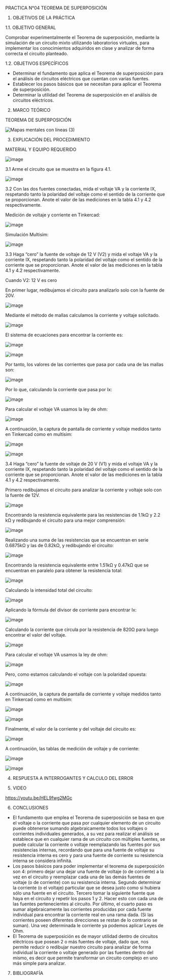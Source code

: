 PRACTICA N°04 TEOREMA DE SUPERPOSICIÓN
1. OBJETIVOS DE LA PRÁCTICA

1.1. OBJETIVO GENERAL

Comprobar experimentalmente el Teorema de superposición, mediante la simulación de un circuito mixto utilizando laboratorios virtuales, para implementar los conocimientos adquiridos en clase y analizar de forma correcta el circuito planteado.

1.2. OBJETIVOS ESPECÍFICOS

- Determinar el fundamento que aplica el Teorema de superposición para el análisis de circuitos eléctricos que cuentan con varias fuentes.
- Establecer los pasos básicos que se necesitan para aplicar el Teorema de superposición.
- Determinar la utilidad del Teorema de superposición en el análisis de circuitos eléctricos.

2. MARCO TEÓRICO

TEOREMA DE SUPERPOSICIÓN

![Mapas mentales con líneas (3)](https://user-images.githubusercontent.com/94008521/147993609-55b34682-f166-41fd-8ea1-08ad98c6b7d9.png)

3. EXPLICACIÓN DEL PROCEDIMIENTO

MATERIAL Y EQUIPO REQUERIDO

![image](https://user-images.githubusercontent.com/94008521/147993753-01e39dd4-17ba-4d72-bc87-d87d110e2593.png)

3.1 Arme el circuito que se muestra en la figura 4.1.

![image](https://user-images.githubusercontent.com/93960809/147992556-2d947b99-ff88-47a2-b3ed-b39a5042cc23.png)

3.2 Con las dos fuentes conectadas, mida el voltaje VA y la corriente IX, respetando tanto la polaridad del voltaje como el sentido de la corriente que se proporcionan. Anote el valor de las mediciones en la tabla 4.1 y 4.2 respectivamente.

Medición de voltaje y corriente en Tinkercad:

![image](https://user-images.githubusercontent.com/93960809/147992602-281d7017-8e54-4a6b-b571-62afa6a29a30.png)

Simulación Multisim: 

![image](https://user-images.githubusercontent.com/93960809/147992652-509c37e4-7c4d-4c8d-934a-e703924b43c6.png)

3.3 Haga “cero” la fuente de voltaje de 12 V (V2) y mida el voltaje VA y la corriente IX, respetando tanto la polaridad del voltaje como el sentido de la corriente que se proporcionan. Anote el valor de las mediciones en la tabla 4.1 y 4.2 respectivamente.

Cuando V2: 12 V es cero

En primer lugar, redibujamos el circuito para analizarlo solo con la fuente de 20V.

![image](https://user-images.githubusercontent.com/93960809/147992731-2558c1ae-ea7d-4e65-90f9-1840ecf653b2.png)

Mediante el método de mallas calculamos la corriente y voltaje solicitado. 

![image](https://user-images.githubusercontent.com/93960809/147992965-fc8ef823-d502-43d3-b9d8-3221a15ac25a.png)

El sistema de ecuaciones para encontrar la corriente es: 

![image](https://user-images.githubusercontent.com/93960809/147992995-d92ff987-7b0e-4d85-a6d0-ed44eef49ccc.png)

![image](https://user-images.githubusercontent.com/93960809/147993016-87ef2ec7-ca87-495f-a57e-c1c65a163533.png)

Por tanto, los valores de las corrientes que pasa por cada una de las mallas son: 

![image](https://user-images.githubusercontent.com/93960809/147993038-952daa2e-5645-408f-bd89-9a732c7b3a9f.png)

Por lo que, calculando la corriente que pasa por Ix:

![image](https://user-images.githubusercontent.com/93960809/147993060-209e1eb3-aaec-43af-8431-655b9742ffaf.png)

Para calcular el voltaje VA usamos la ley de ohm: 

![image](https://user-images.githubusercontent.com/93960809/147993068-ca924b6e-b6c7-4447-b98b-b426c502d037.png)

A continuación, la captura de pantalla de corriente y voltaje medidos tanto en Tinkercad como en multisim: 

![image](https://user-images.githubusercontent.com/93960809/147993101-a735605e-818d-4e79-966a-30dee70c2775.png)

![image](https://user-images.githubusercontent.com/93960809/147993110-9e94ba5e-da95-4854-a8a8-198d2d1f648a.png)

3.4 Haga “cero” la fuente de voltaje de 20 V (V1) y mida el voltaje VA y la corriente IX, respetando tanto la polaridad del voltaje como el sentido de la corriente que se proporcionan. Anote el valor de las mediciones en la tabla 4.1 y 4.2 respectivamente.

Primero redibujamos el circuito para analizar la corriente y voltaje solo con la fuente de 12V. 

![image](https://user-images.githubusercontent.com/93960809/147993127-739fc921-fb1a-4611-95e3-930f87c309e3.png)

Encontrando la resistencia equivalente para las resistencias de 1.1kΩ y 2.2 kΩ y redibujando el circuito para una mejor comprensión: 

![image](https://user-images.githubusercontent.com/93960809/147993158-2779b806-4711-48ab-9756-3fef8cc4ba14.png)

Realizando una suma de las resistencias que se encuentran en serie 0.6875kΩ y las de 0.82kΩ, y redibujando el circuito: 

![image](https://user-images.githubusercontent.com/93960809/147993169-9d694ac7-ec50-4fde-be7c-f75ab83431d2.png)

Encontrando la resistencia equivalente entre 1.51kΩ y 0.47kΩ que se encuentran en paralelo para obtener la resistencia total: 

![image](https://user-images.githubusercontent.com/93960809/147993183-18f6ee25-58a7-46de-8666-4d4a0f5eaf80.png)

Calculando la intensidad total del circuito: 

![image](https://user-images.githubusercontent.com/93960809/147993198-939b8e58-3fa0-4d9f-a27f-1da210a51b7b.png)

Aplicando la fórmula del divisor de corriente para encontrar Ix: 

![image](https://user-images.githubusercontent.com/93960809/147993221-7a844d6d-cc04-4b96-8806-f9d545ce8004.png)

Calculando la corriente que circula por la resistencia de 820Ω para luego encontrar el valor del voltaje. 

![image](https://user-images.githubusercontent.com/93960809/147993245-1b11995e-25c7-4a8d-8bbd-ac61e484d748.png)

Para calcular el voltaje VA usamos la ley de ohm: 

![image](https://user-images.githubusercontent.com/93960809/147993267-cb37087f-5aa0-4b4b-946c-c7eb6121e2db.png)

Pero, como estamos calculando el voltaje con la polaridad opuesta: 

![image](https://user-images.githubusercontent.com/93960809/147993302-c7fbb748-c62c-49e0-afc5-a1428c1737c1.png)

A continuación, la captura de pantalla de corriente y voltaje medidos tanto en Tinkercad como en multisim:

![image](https://user-images.githubusercontent.com/93960809/147993408-87f0739d-1a18-4de2-a732-15428e0bc1e8.png)

![image](https://user-images.githubusercontent.com/93960809/147993414-733c5b90-a263-431e-a9c1-fc19ef87e161.png)

Finalmente, el valor de la corriente y del voltaje del circuito es: 

![image](https://user-images.githubusercontent.com/93960809/147993320-6a45514e-1315-42b9-a159-3034470d4431.png)

A continuación, las tablas de medición de voltaje y de corriente:

![image](https://user-images.githubusercontent.com/93960809/147993420-fbc70703-a0e7-4144-a328-dcd528bbe856.png)

![image](https://user-images.githubusercontent.com/93960809/147993426-4b2fd6f4-c9df-4b8b-bd8d-548e8550d896.png)

4. RESPUESTA A INTERROGANTES Y CALCULO DEL ERROR


5. VIDEO

https://youtu.be/HEL9fwg2MGc

6. CONCLUSIONES

-	El fundamento que emplea el Teorema de superposición se basa en que el voltaje o la corriente que pasa por cualquier elemento de un circuito puede obtenerse sumando algebraicamente todos los voltajes o corrientes individuales generados, a su vez para realizar el análisis se establece que en cualquier rama de un circuito con múltiples  fuentes, se puede calcular la corriente o voltaje reemplazando las fuentes por sus resistencias internas, recordando que para una fuente de voltaje su resistencia interna es cero y para una fuente de corriente su resistencia interna se considera infinita.
-	Los pasos básicos para poder implementar el teorema de superposición son 4: primero dejar una dejar una fuente de voltaje (o de corriente) a la vez en el circuito y reemplazar cada una de las demás fuentes de voltaje (o de corriente) con su resistencia interna. Segundo determinar la corriente (o el voltaje) particular que se desea justo como si hubiera sólo una fuente en el circuito. Tercero tomar la siguiente fuente que haya en el circuito y repetir los pasos 1 y 2. Hacer esto con cada una de las fuentes pertenecientes al circuito. Por último, el cuarto paso es sumar algebraicamente las corrientes producidas por cada fuente individual para encontrar la corriente real en una rama dada. (Si las corrientes poseen diferentes direcciones se restan de lo contrario se suman). Una vez determinada le corriente ya podemos aplicar Leyes de Ohm.
-	El Teorema de superposición es de mayor utilidad dentro de circuitos eléctricos que posean 2 o más fuentes de voltaje, dado que, nos permite reducir o redibujar nuestro circuito para analizar de forma individual la corriente o voltaje generado por las fuentes dentro del mismo, es decir que permite transformar un circuito complejo en uno más simple para analizar. 

7. BIBLIOGRAFÍA


